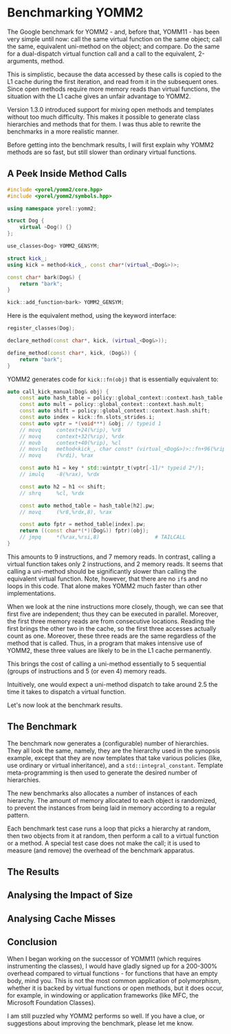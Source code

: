 # Benchmarking YOMM2

The Google benchmark for YOMM2 - and, before that, YOMM11 - has been very simple
until now: call the same virtual function on the same object; call the same,
equivalent uni-method on the object; and compare. Do the same for a
dual-dispatch virtual function call and a call to the equivalent, 2-arguments,
method.

This is simplistic, because the data accessed by these calls is copied to the L1
cache during the first iteration, and read from it in the subsequent ones. Since
open methods require more memory reads than virtual functions, the situation
with the L1 cache gives an unfair advantage to YOMM2.

Version 1.3.0 introduced support for mixing open methods and templates without
too much difficulty. This makes it possible to generate class hierarchies and
methods that for them. I was thus able to rewrite the benchmarks in a more
realistic manner.

Before getting into the benchmark results, I will first explain why YOMM2
methods are so fast, but still slower than ordinary virtual functions.

## A Peek Inside Method Calls

```c++
#include <yorel/yomm2/core.hpp>
#include <yorel/yomm2/symbols.hpp>

using namespace yorel::yomm2;

struct Dog {
    virtual ~Dog() {}
};

use_classes<Dog> YOMM2_GENSYM;

struct kick_;
using kick = method<kick_, const char*(virtual_<Dog&>)>;

const char* bark(Dog&) {
    return "bark";
}

kick::add_function<bark> YOMM2_GENSYM;
```

Here is the equivalent method, using the keyword interface:

```c++
register_classes(Dog);

declare_method(const char*, kick, (virtual_<Dog&>));

define_method(const char*, kick, (Dog&)) {
    return "bark";
}
```

YOMM2 generates code for `kick::fn(obj)` that is essentially equivalent to:

```c++
auto call_kick_manual(Dog& obj) {
    const auto hash_table = policy::global_context::context.hash_table;
    const auto mult = policy::global_context::context.hash.mult;
    const auto shift = policy::global_context::context.hash.shift;
    const auto index = kick::fn.slots_strides.i;
    const auto vptr = *(void***) &obj; // typeid 1
	// movq	    context+24(%rip), %r8
	// movq	    context+32(%rip), %rdx
	// movb	    context+40(%rip), %cl
	// movslq	method<kick_, char const* (virtual_<Dog&>)>::fn+96(%rip), %rsi
	// movq	    (%rdi), %rax

    const auto h1 = key * std::uintptr_t(vptr[-1]/* typeid 2*/);
	// imulq	-8(%rax), %rdx

    const auto h2 = h1 << shift;
	// shrq	    %cl, %rdx

    const auto method_table = hash_table[h2].pw;
	// movq	    (%r8,%rdx,8), %rax

    const auto fptr = method_table[index].pw;
    return ((const char*(*)(Dog&)) fptr)(obj);
	// jmpq	    *(%rax,%rsi,8)                  # TAILCALL
}
```

This amounts to 9 instructions, and 7 memory reads. In contrast, calling a
virtual function takes only 2 instructions, and 2 memory reads. It seems that
calling a uni-method should be significantly slower than calling the equivalent
virtual function. Note, however, that there are no `if`s and no loops in this
code. That alone makes YOMM2 much faster than other implementations.

When we look at the nine instructions more closely, though, we can see that
first five are independent; thus they can be executed in parallel. Moreover, the
first three memory reads are from consecutive locations. Reading the first
brings the other two in the cache, so the first three accesses actually count as
one. Moreover, these three reads are the same regardless of the method that is
called. Thus, in a program that makes intensive use of YOMM2, these three values
are likely to be in the L1 cache permanently.

This brings the cost of calling a uni-method essentially to 5 sequential (groups
of instructions and 5 (or even 4) memory reads.

Intuitively, one would expect a uni-method dispatch to take around 2.5 the time
it takes to dispatch a virtual function.

Let's now look at the benchmark results.

## The Benchmark

The benchmark now generates a (configurable) number of hierarchies. They all
look the same, namely, they are the hierarchy used in the synopsis example,
except that they are now templates that take various policies (like, use
ordinary or virtual inheritance), and a `std::integral_constant`. Template
meta-programming is then used to generate the desired number of hierarchies.

The new benchmarks also allocates a number of instances of each hierarchy. The
amount of memory allocated to each object is randomized, to prevent the
instances from being laid in memory according to a regular pattern.

Each benchmark test case runs a loop that picks a hierarchy at random, then two
objects from it at random, then perform a call to a virtual function or a
method. A special test case does not make the call; it is used to measure (and
remove) the overhead of the benchmark apparatus.

## The Results

## Analysing the Impact of Size

## Analysing Cache Misses

## Conclusion

When I began working on the successor of YOMM11 (which requires instrumenting
the classes), I would have gladly signed up for a 200-300% overhead compared to
virtual functions - for functions that have an empty body, mind you. This is not
the most common application of polymorphism, whether it is backed by virtual
functions or open methods, but it does occur, for example, in windowing or
application frameworks (like MFC, the Microsoft Foundation Classes).

I am still puzzled why YOMM2 performs so well. If you have a clue, or
suggestions about improving the benchmark, please let me know.

